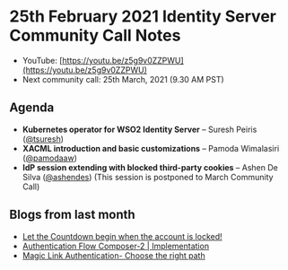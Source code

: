 # 25th February 2021 Identity Server Community Call Notes

-   YouTube: [https://youtu.be/z5g9v0ZZPWU](https://youtu.be/z5g9v0ZZPWU)
-   Next community call: 25th March, 2021 (9.30 AM PST)


## Agenda

-   **Kubernetes operator for WSO2 Identity Server** – Suresh Peiris ([@tsuresh](https://github.com/tsuresh))
-   **XACML introduction and basic customizations** – Pamoda Wimalasiri ([@pamodaaw](https://github.com/pamodaaw))
-   **IdP session extending with blocked third-party cookies** – Ashen De Silva ([@ashendes](https://github.com/ashendes)) (This session is postponed to March Community Call)
 
  
 ## Blogs from last month

* [Let the Countdown begin when the account is locked!](https://mifrazmurthaja.medium.com/account-lock-countdown-in-wso2-identity-server-4d468ad2fe30)
* [Authentication Flow Composer-2 | Implementation](https://himashirathnayake.medium.com/authentication-flow-composer-2-implementation-fe50a29403fe)
* [Magic Link Authentication- Choose the right path](https://medium.com/authenticate/magic-link-authentication-choose-the-right-path-f0c351be6ac)
